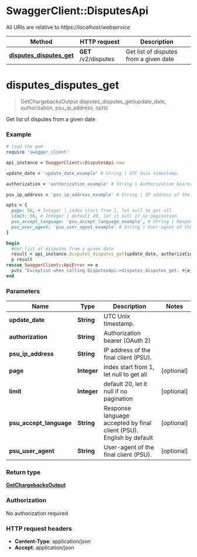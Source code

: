 # SwaggerClient::DisputesApi

All URIs are relative to *https://localhost/webservice*

Method | HTTP request | Description
------------- | ------------- | -------------
[**disputes_disputes_get**](DisputesApi.md#disputes_disputes_get) | **GET** /v2/disputes | Get list of disputes from a given date


# **disputes_disputes_get**
> GetChargebacksOutput disputes_disputes_get(update_date, authorization, psu_ip_address, opts)

Get list of disputes from a given date

### Example
```ruby
# load the gem
require 'swagger_client'

api_instance = SwaggerClient::DisputesApi.new

update_date = 'update_date_example' # String | UTC Unix timestamp.

authorization = 'authorization_example' # String | Authorization bearer (OAuth 2)

psu_ip_address = 'psu_ip_address_example' # String | IP address of the final client (PSU).

opts = { 
  page: 56, # Integer | index start from 1, let null to get all
  limit: 56, # Integer | default 20, let it null if no pagination
  psu_accept_language: 'psu_accept_language_example', # String | Response language accepted by final client (PSU). English by default
  psu_user_agent: 'psu_user_agent_example' # String | User-agent of the final client (PSU).
}

begin
  #Get list of disputes from a given date
  result = api_instance.disputes_disputes_get(update_date, authorization, psu_ip_address, opts)
  p result
rescue SwaggerClient::ApiError => e
  puts "Exception when calling DisputesApi->disputes_disputes_get: #{e}"
end
```

### Parameters

Name | Type | Description  | Notes
------------- | ------------- | ------------- | -------------
 **update_date** | **String**| UTC Unix timestamp. | 
 **authorization** | **String**| Authorization bearer (OAuth 2) | 
 **psu_ip_address** | **String**| IP address of the final client (PSU). | 
 **page** | **Integer**| index start from 1, let null to get all | [optional] 
 **limit** | **Integer**| default 20, let it null if no pagination | [optional] 
 **psu_accept_language** | **String**| Response language accepted by final client (PSU). English by default | [optional] 
 **psu_user_agent** | **String**| User-agent of the final client (PSU). | [optional] 

### Return type

[**GetChargebacksOutput**](GetChargebacksOutput.md)

### Authorization

No authorization required

### HTTP request headers

 - **Content-Type**: application/json
 - **Accept**: application/json



